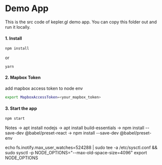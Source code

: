 # Demo App

This is the src code  of kepler.gl demo app. You can copy this folder out and run it locally.

#### 1. Install

```sh
npm install
```

or

```sh
yarn
```


#### 2. Mapbox Token
add mapbox access token to node env

```sh
export MapboxAccessToken=<your_mapbox_token>
```

#### 3. Start the app

```sh
npm start
```

Notes
-> apt install nodejs
-> apt install build-essentials
-> npm install --save-dev @babel/preset-react
-> npm install --save-dev @babel/preset-env

echo fs.inotify.max_user_watches=524288 | sudo tee -a /etc/sysctl.conf && sudo sysctl -p
NODE_OPTIONS="--max-old-space-size=4096"
export NODE_OPTIONS
